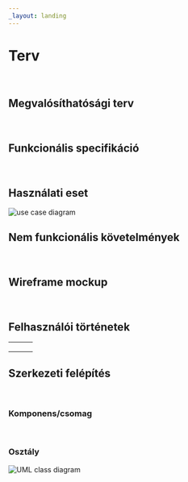 ```yaml
---
_layout: landing
---
```


# Terv

<br>

## Megvalósíthatósági terv

<br>

## Funkcionális specifikáció

<br>

## Használati eset

![use case diagram](https://www.plantuml.com/plantuml/svg/bPQ_ZjGm4CPxFuLrD5p1FS0MwCILIEZ4mGEOP3RhYsD7zWH1q3q4BTsMAQYGU06BzsBnibA6dSo6RVtDR_vySvExJMWY3ftJGuBA950EjgWnw6YR7UhQHgZG1gzIQtrlekbq5toeTZ5qeBV67K9CXI7gzzeaVVKEOfUdjZ5ZRQxKds3Z6mVwOOJOGXhnrrVzHUd3x_dhuBUs6MBULpR_qEcao5E2Q_tipjI0hzm0H_LzthlFvfBgBa-k3nv3AoYVL17Fghk7EDg357nbpQc-Xz5sW_jRtGV0_DFnMQco0xyWozyUTPf9pnHqBd9cLYldRecOQCYCfOmdZPofBwApDq9mUS88kp3cVJBNN3l_IihlWZKtBrxoVMoqzHz32wi0j0u19FfVK7HUD5uC5Smb27wt2eAQGQBu07vFQ3frPdE9P6sbiRmnQuENzfWVba2IxLqFAuTaTaI8bTmDeHX6i1qG3PPNwSOKKe_0_m4gTIbrQL98lT5zX0fgM0lYTvXYn7OBIBhU6msV47ozWi9FYbAKakyHZw82qfwmClzBMucJlvzpeDpawMav_cc-v6_oD08kVC8xQ1x1WS_VZv2ZwArfCU_Z-Qkwv6Rv7-HG8elWBw4y5dvoCdLXFZUhwvBsMgQGGtCBlXuwftu3)

## Nem funkcionális követelmények

<br>

## Wireframe mockup

<br>

## Felhasználói történetek

|   |   |   |
|---|---|---|
|   |   |   |
|   |   |   |
|   |   |   |

## Szerkezeti felépítés

<br>

### Komponens/csomag

<br>

### Osztály
![UML class diagram](https://www.plantuml.com/plantuml/svg/hLVDRjiu4BxhAOXUuZGoiEsn2DgcJhC9qA11x5qVYXveQIApeKY173dnUhtFlYHjMTPOT12WFaIJcM_-oT7eiqLki2ub6qbkxQNWXU5bOX-5ghYZMERP5uX6p6g4cqohiVW7s1z9Kl7iaHV0tlmjuEaDMoNC_NgP_XVii8kgOgirOTvoeQP2vVffNtRI2AklkS2eVAJLWoWE8UlaC9vRdOCy36ed-i8jiFDpFhDeU8OVFnwBTQSL3ve0uz77iUjalLVf83eezHqOAoo2oe0crtW8xFOtB7br9IIm3yoY4QheIfrLXKVa2Bpqfy29XK8Yu_RnYAggoub3s7jO09Sn0nVMYaALe72CXYCKotvpAuiSHRPcPzyqpmSLn_aEUEgea7ohiav8SRveRd9QcycoYaH_DXKvpdk2Fhi6KSonJ-AEWcFVkCVtsI_8y4VwyrKfX12x9d4kx0_dY3sdp3-MFmUd7HzifIim7BLf3rnBaHfyquNl5wt2rmKejDvieDuIgJ7QU6aWYF1ESgN0J4G97fBhUYQ1O2e32w5hBx_a21xRJTA55MmFpBkKcVSfsrOtPQKjsWeTAlbe1-3_xe8dg35V02dqaPR4aFrZPYpAMZfjhVQleb08ve5dq6dImN6SSYdT_B7EZmJKAWmW2hhNCusaMsStUQYEunlWkLPokIOv-p6_nJmVHTvfAtpy--0kub8OoBQG7Ts5-3lkfFv1h6-AUH5qtf9B92ngiuo9G-A3v-OOB1j2DCIlXdZoBgRSmBMkBQICjoRfKK2e1eIt6Ju3R5CW03U5nSFIPq9LHtEk2fXmKm3koMWFWz5Nj_1FpUMH3j84mDkRQIq9ZXJKWSBpKmpstxOUfa6UTiL_ARu1nFDjUq6JzeMmsohtjTisJebm8ZBVd72xhxdA9HZIsBeSQOk-yQXBaTqeXA87v0VF2w1i3dajmUVlqKIyIsrGwjoRyk_ebCN72pabfZcqk24ejZO65DwsjhjpTCHbvWSE-EFOziYPQyvkv3eDlojVn845bOVST9XAdr86JM4lJ65xcmggBhT6IKElKdQVib7AfYcRH5MReK6rbJOuTm5mwnAmklR_F875f7SydusapXwdme9__UqRXMS4PHsvZYZgsW_ar-ZJ59gzX6HmUJMEglZc4NZxjd1rWqhoPVmEXPQGxVJmCZLJv73C4Nvq7sXthur7waIFmvaEDRE1P2kz06D43kju-5T22Jk7_BSQ3Hi2DNR_xiLHUly-3g4bYqCwYs8Vgc-5du15wtU3DWlFOgi0yzz7UZZS-yn8JbfU-AYWRFe9aIJaU-RVOLtjMzo9avC8ilNp8hZrJl59wz75AU418q4q_Xge-wlYKJGEgS9BaH3cJcqtlvDaHxAjB3Jc0qFVCdQ-3z1xoLFsPcMdt6RFJf9s1MoAwFS-mXvkvdYIXFlYEI4aUZk9k7lBakGpgBmkvVy0)